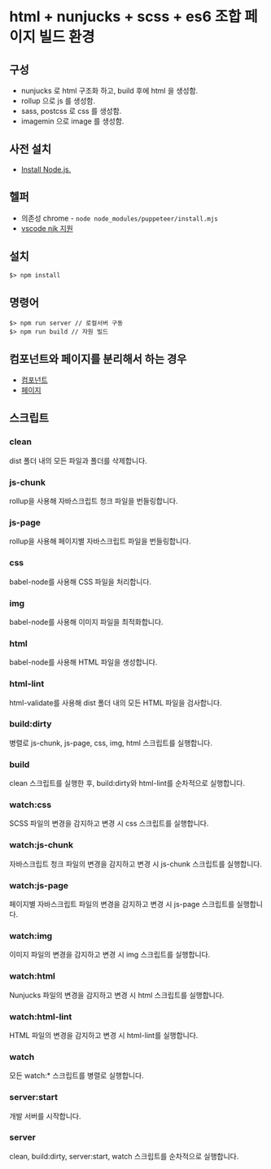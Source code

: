 # html + nunjucks + scss + es6 조합 페이지 빌드 환경

## 구성

- nunjucks 로 html 구조화 하고, build 후에 html 을 생성함.
- rollup 으로 js 를 생성함.
- sass, postcss 로 css 를 생성함.
- imagemin 으로 image 를 생성함.

## 사전 설치

- [Install Node.js.](http://nodejs.org/)

## 헬퍼

- 의존성 chrome - `node node_modules/puppeteer/install.mjs`
- [vscode njk 지원](https://marketplace.visualstudio.com/items?itemName=douglaszaltron.nunjucks-vscode-extensionpack)

## 설치

```terminal
$> npm install
```

## 명령어

```terminal
$> npm run server // 로컬서버 구동
$> npm run build // 자원 빌드
```

## 컴포넌트와 페이지를 분리해서 하는 경우 

- [컴포넌트](https://github.com/richfaber/foundation-pure-html-component) 
- [페이지](https://github.com/richfaber/foundation-pure-html-page) 

## 스크립트

### clean

dist 폴더 내의 모든 파일과 폴더를 삭제합니다.

### js-chunk

rollup을 사용해 자바스크립트 청크 파일을 번들링합니다.

### js-page

rollup을 사용해 페이지별 자바스크립트 파일을 번들링합니다.

### css

babel-node를 사용해 CSS 파일을 처리합니다.

### img

babel-node를 사용해 이미지 파일을 최적화합니다.

### html
babel-node를 사용해 HTML 파일을 생성합니다.

### html-lint
html-validate를 사용해 dist 폴더 내의 모든 HTML 파일을 검사합니다.

### build:dirty
병렬로 js-chunk, js-page, css, img, html 스크립트를 실행합니다.

### build
clean 스크립트를 실행한 후, build:dirty와 html-lint를 순차적으로 실행합니다.

### watch:css
SCSS 파일의 변경을 감지하고 변경 시 css 스크립트를 실행합니다.

### watch:js-chunk
자바스크립트 청크 파일의 변경을 감지하고 변경 시 js-chunk 스크립트를 실행합니다.

### watch:js-page
페이지별 자바스크립트 파일의 변경을 감지하고 변경 시 js-page 스크립트를 실행합니다.

### watch:img
이미지 파일의 변경을 감지하고 변경 시 img 스크립트를 실행합니다.

### watch:html
Nunjucks 파일의 변경을 감지하고 변경 시 html 스크립트를 실행합니다.

### watch:html-lint
HTML 파일의 변경을 감지하고 변경 시 html-lint를 실행합니다.

### watch
모든 watch:* 스크립트를 병렬로 실행합니다.

### server:start
개발 서버를 시작합니다.

### server
clean, build:dirty, server:start, watch 스크립트를 순차적으로 실행합니다.



[//]: # (## 서브모듈 등록)

[//]: # ()
[//]: # (- 현재 저장소에서, 서브모듈을 등록한다.)

[//]: # ()
[//]: # (```terminal)

[//]: # (// git submodule add <저장소URL> <저장될 폴더이름>)

[//]: # ($> git submodule add https://github.com/richfaber/foundation-pure-html component)

[//]: # (```)

